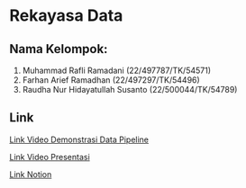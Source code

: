 # Rekayasa Data

## Nama Kelompok:
1. Muhammad Rafli Ramadani (22/497787/TK/54571)
2. Farhan Arief Ramadhan (22/497297/TK/54496)
3. Raudha Nur Hidayatullah Susanto (22/500044/TK/54789)

## Link
[Link Video Demonstrasi Data Pipeline](https://youtu.be/PlTHbktyJY0)

[Link Video Presentasi](https://youtu.be/OaLPMtMRO20)

[Link Notion](https://angry-fight-888.notion.site/Artikel-Sentiment-Analysis-Data-Pipeline-144fdade05f0800e9840fa79f7b59d6e?pvs=4)
